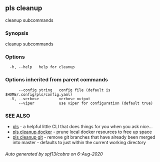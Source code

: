 ## pls cleanup

cleanup subcommands

### Synopsis

cleanup subcommands

### Options

```
  -h, --help   help for cleanup
```

### Options inherited from parent commands

```
      --config string   config file (default is $HOME/.config/pls/config.yaml)
  -V, --verbose         verbose output
      --viper           use viper for configuration (default true)
```

### SEE ALSO

* [pls](pls.md)	 - a helpful little CLI that does things for you when you ask nice...
* [pls cleanup docker](pls_cleanup_docker.md)	 - prune local docker resources to free up space
* [pls cleanup git](pls_cleanup_git.md)	 - remove git branches that have already been merged into master - defaults to just within the current working directory

###### Auto generated by spf13/cobra on 6-Aug-2020
